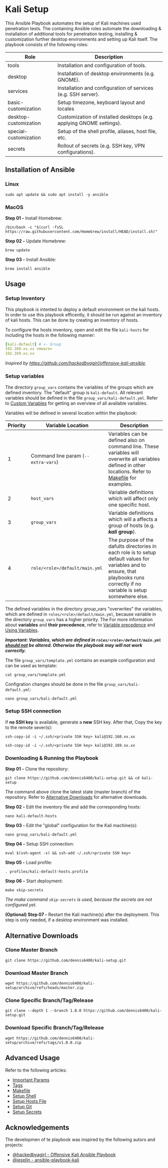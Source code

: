 # Kali Setup
This Ansible Playbook automates the setup of Kali machines used penetration tests. The containing Ansible roles automate the downloading & installation of additional tools for penetration testing, installing & customization further desktop environments and setting up Kali itself. The playbook consists of the following roles:

|Role|Description|
|-|-|
|tools|Installation and configuration of tools.|
|desktop|Installation of desktop environments (e.g. GNOME).|
|services|Installation and configuration of services (e.g. SSH server).|
|basic-customization|Setup timezone, keyboard layout and locales|
|desktop-customization|Customization of installed desktops (e.g. applying GNOME settings).|
|special-customization|Setup of the shell profile, aliases, host file, etc.|
|secrets|Rollout of secrets (e.g. SSH key, VPN configurations).|

## Installation of Ansible
### Linux
```shell
sudo apt update && sudo apt install -y ansible
```

### MacOS
**Step 01 -** Install Homebrew:

```shell
/bin/bash -c "$(curl -fsSL https://raw.githubusercontent.com/Homebrew/install/HEAD/install.sh)"
```

**Step 02 -** Update Homebrew:

```shell
brew update
```

**Step 03 -** Install Ansible:

```shell
brew install ansible
```

## Usage
### Setup Inventory
This playbook is intented to deploy a default environment on the kali hosts. In order to use this playbook efficently, it should be run against an inventory of kali hosts. This can be done by creating an inventory of hosts.

To configure the hosts inventory, open and edit the file `kali-hosts` for including the hosts in the following manner:

```yml
[kali-default] # <- Group
192.168.xx.xx vmware= 
192.169.xx.xx
```

*Inspired by https://github.com/hackedbyagirl/offensive-kali-ansible.*

### Setup variables
The directory `group_vars` contains the variables of the groups which are defined inventory.  The "default" group is `kali-default`. All relevant variables should be defined in the file `group_vars/kali-default.yml`. Refer to [Custom Variables](doc/Custom%20Variables.md) for getting an overview of all available variables.

Variables will be defined in several location within the playbook:

|Priority|Variable Location|Description|
|-|-|-|
|1|Command line param (`--extra-vars`)|Variables can be defined also on command line. These variables will overwrite all variables defined in other locations. Refer to [Makefile](doc/Makefile.md) for examples.|
|2|`host_vars`|Variable definitions which will affect only one specific host.|
|3|`group_vars`|Variable definitions which will a affects a group of hosts (e.g. ***kali* group**). | 
|4|`role/<role>/default/main.yml`|The purpose of the dafults directories in each role is to setup default values for variables and to ensure, that playbooks runs correctly if no variable is setup somewhere else.|

The defined variables in the directory group_vars "overwrites" the variables, which are defined in `roles/<role>/default/main.yml`, because variable in the directory `group_vars` has a higher priority. The For more information about **variables** and **their precedence**, refer to [Variable precedence](https://docs.ansible.com/ansible/latest/playbook_guide/playbooks_variables.html#variable-precedence-where-should-i-put-a-variable) and [Using Variables](https://docs.ansible.com/ansible/latest/playbook_guide/playbooks_variables.htm).

***Important:  Variables, which are defined in `roles/<role>/default/main.yml` <u>should not</u> be altered. Otherwise the playbook may will not work correctly.***

The file `group_vars/template.yml` contains an example configuration and can be used as template:

```shell
cat group_vars/template.yml
```

Configration changes should be done in the file `group_vars/kali-default.yml`:

```shell
nano group_vars/kali-default.yml
```

### Setup SSH connection
 If **no SSH key** is available, generate a **new** SSH key. After that, Copy the key to the remote sever(s):

```shell
ssh-copy-id -i ~/.ssh/<private SSH key> kali@192.168.xx.xx
```

```shell
ssh-copy-id -i ~/.ssh/<private SSH key> kali@192.169.xx.xx
```

###  Downloading & Running the Playbook 
**Step 01 -** Clone the repository:

```shell
git clone https://github.com/dennis6400/kali-setup.git && cd kali-setup
```

The command above clone the latest state (master branch) of the repository. Refer to [Alternative Downloads](#Alternative%20Downloads) for alternative downloads.

**Step 02 -** Edit the inventory file and add the corresponding hosts:

```shell
nano kali-default-hosts
```

**Step 03 -** Edit the "global" configuration for the Kali machine(s):

```shell
nano group_vars/kali-default.yml
```

**Step 04 -** Setup SSH connection:

```shell
eval $(ssh-agent -s) && ssh-add ~/.ssh/<private SSH key>
```

**Step 05 -** Load profile:

```shell
. profiles/kali-default-hosts.profile
```

**Step 06 -** Start deployment:

```shell
make skip-secrets
```

*The make command `skip-secrets` is used, because the secrets are not configured yet.*

**(Optional) Step 07 -** Restart the Kali machine(s) after the deployment. This step is only needed, if a desktop environment was installed.

## Alternative Downloads
### Clone Master Branch
```shell
git clone https://github.com/dennis6400/kali-setup.git
```

### Download Master Branch
```shell
wget https://github.com/dennis6400/kali-setup/archive/refs/heads/master.zip
```

### Clone Specific Branch/Tag/Release
```shell
git clone --depth 1 --branch 1.0.0 https://github.com/dennis6400/kali-setup.git
```

### Download Specific Branch/Tag/Release
```shell
wget https://github.com/dennis6400/kali-setup/archive/refs/tags/v1.0.0.zip
```

## Advanced Usage
Refer to  the following articles:
- [Important Params](doc/Important%20Params.md)
- [Tags](doc/Tags.md)
- [Makefile](doc/Makefile.md)
- [Setup Shell](doc/Setup%20Shell.md)
- [Setup Hosts File](doc/Setup%20Hosts%20File.md)
- [Setup Git](doc/Setup%20Git.md)
- [Setup Secrets](doc/Setup%20Secrets.md)

## Acknowledgements
The developmen of te playbook was inspired by the following autors and projects:
- [@hackedbyagirl -  Offensive Kali Ansible Playbook ](https://github.com/hackedbyagirl/offensive-kali-ansible)
- [@iesplin - ansible-playbook-kali](https://github.com/iesplin/ansible-playbook-kali)